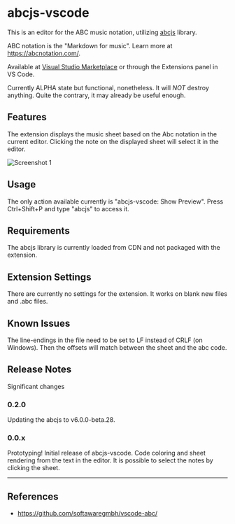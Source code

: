 # abcjs-vscode

This is an editor for the ABC music notation, utilizing [abcjs](https://abcjs.net/) library.

ABC notation is the "Markdown for music". Learn more at https://abcnotation.com/.

Available at [Visual Studio Marketplace](https://marketplace.visualstudio.com/items?itemName=alensiljak.abcjs-vscode) or through the Extensions panel in VS Code.

Currently ALPHA state but functional, nonetheless. It will *NOT* destroy anything. Quite the contrary, it may already be useful enough.

## Features

The extension displays the music sheet based on the Abc notation in the current editor.
Clicking the note on the displayed sheet will select it in the editor.

![Screenshot 1](https://imgur.com/v5y0qVB.png)

## Usage

The only action available currently is "abcjs-vscode: Show Preview".
Press Ctrl+Shift+P and type "abcjs" to access it.

## Requirements

The abcjs library is currently loaded from CDN and not packaged with the extension.

## Extension Settings

There are currently no settings for the extension. It works on blank new files and .abc files.

<!--
Include if your extension adds any VS Code settings through the `contributes.configuration` extension point.

For example:

This extension contributes the following settings:

* `myExtension.enable`: enable/disable this extension
* `myExtension.thing`: set to `blah` to do something
-->

## Known Issues

The line-endings in the file need to be set to LF instead of CRLF (on Windows). Then the offsets will match between the sheet and the abc code.

## Release Notes

Significant changes

### 0.2.0

Updating the abcjs to v6.0.0-beta.28.

### 0.0.x

Prototyping!
Initial release of abcjs-vscode.
Code coloring and sheet rendering from the text in the editor.
It is possible to select the notes by clicking the sheet.

--------------------------------------------------------------------------------------------------



## References

- https://github.com/softawaregmbh/vscode-abc/

<!--
Documentation:

- [vscode API](https://code.visualstudio.com/api)
- [Samples](https://github.com/Microsoft/vscode-extension-samples)
- Editor
  - [Custom Editor](https://code.visualstudio.com/api/extension-guides/custom-editors)
  - [Editing sample](https://github.com/microsoft/vscode-extension-samples/blob/master/document-editing-sample/src/extension.ts#L8-L20)
  - [Show Offset extension](https://github.com/ramya-rao-a/show-offset/blob/master/src/extension.ts)
- [Text Document Show Options](https://code.visualstudio.com/api/references/vscode-api#TextDocumentShowOptions)
- [Syntax](https://code.visualstudio.com/api/language-extensions/syntax-highlight-guide)
- [Publishing](https://code.visualstudio.com/api/working-with-extensions/publishing-extension)

-->
